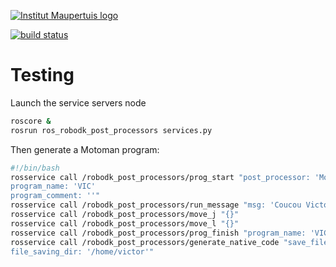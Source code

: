 [![Institut Maupertuis logo](http://www.institutmaupertuis.fr/media/gabarit/logo.png)](http://www.institutmaupertuis.fr)

[![build status](https://gitlab.com/InstitutMaupertuis/ros_robodk_post_processors/badges/melodic/build.svg)](https://gitlab.com/InstitutMaupertuis/ros_robodk_post_processors/commits/melodic)

# Testing
Launch the service servers node
```bash
roscore &
rosrun ros_robodk_post_processors services.py
```

Then generate a Motoman program:
```bash
#!/bin/bash
rosservice call /robodk_post_processors/prog_start "post_processor: 'Motoman'
program_name: 'VIC'
program_comment: ''"
rosservice call /robodk_post_processors/run_message "msg: 'Coucou Victor'"
rosservice call /robodk_post_processors/move_j "{}"
rosservice call /robodk_post_processors/move_l "{}"
rosservice call /robodk_post_processors/prog_finish "program_name: 'VIC'"
rosservice call /robodk_post_processors/generate_native_code "save_file: true
file_saving_dir: '/home/victor'"
```
